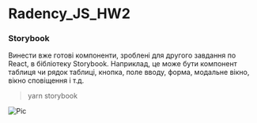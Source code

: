 # Radency_JS_HW2
### Storybook
Винести вже готові компоненти, зроблені для другого завдання по React, 
в бібліотеку Storybook. Наприклад, це може бути компонент таблиця 
чи рядок таблиці, кнопка, поле вводу, форма, модальне вікно, вікно 
сповіщення і т.д.

> yarn storybook

![Pic](https://images2.imgbox.com/f5/ce/eTGrbEKs_o.png)